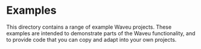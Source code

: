 # Examples

This directory contains a range of example Waveu projects. These examples are intended to demonstrate parts of the Waveu functionality, and to provide code that you can copy and adapt into your own projects.
